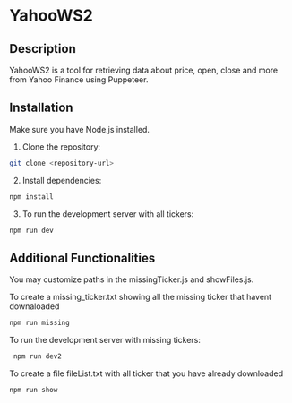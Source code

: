 # YahooWS2

## Description
YahooWS2 is a tool for retrieving data about price, open, close and more from Yahoo Finance using Puppeteer.

## Installation
Make sure you have Node.js installed.

1. Clone the repository:
```bash
git clone <repository-url>
```   
2. Install dependencies:
```bash
npm install 
```
3. To run the development server with all tickers:
```bash
npm run dev
```
## Additional Functionalities
You may customize paths in the missingTicker.js and showFiles.js.

To create a missing_ticker.txt showing all the missing ticker that havent downaloaded 
```bash 
npm run missing
```
To run the development server with missing tickers:
```bash
 npm run dev2
```

To create a file fileList.txt with all ticker that you have already downloaded 
```bash
npm run show
```
